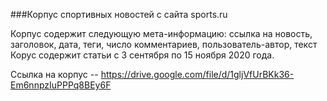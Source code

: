 ###Корпус спортивных новостей с сайта sports.ru

Корпус содержит следующую мета-информацию: ссылка на новость, заголовок, дата, теги, число комментариев, пользователь-автор, текст
Корус содержит статьи с 3 сентября по 15 ноября 2020 года.

Ссылка на корпус -- https://drive.google.com/file/d/1gljVfUrBKk36-Em6nnpzIuPPPq8BEy6F
